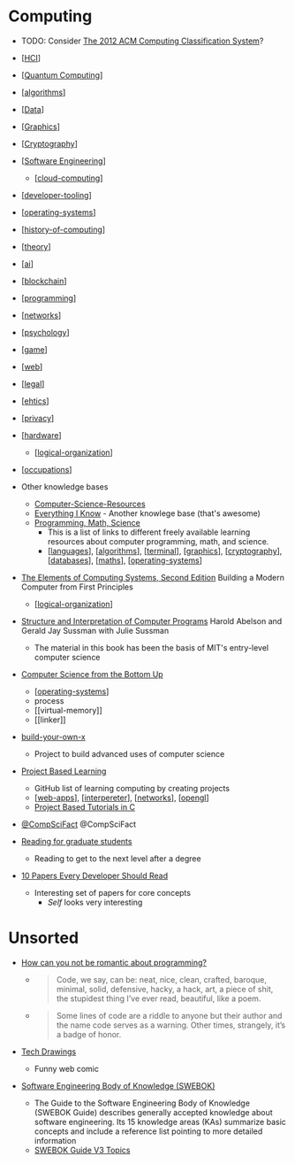 Computing
=========

* TODO: Consider [The 2012 ACM Computing Classification System](https://www.acm.org/publications/class-2012)? 

* [[HCI]]
* [[Quantum Computing]]
* [[algorithms]]
* [[Data]]
* [[Graphics]]
* [[Cryptography]]
* [[Software Engineering]]
    * [[cloud-computing]]
* [[developer-tooling]]
* [[operating-systems]]
* [[history-of-computing]]
* [[theory]]
* [[ai]]
* [[blockchain]]
* [[programming]]
* [[networks]]
* [[psychology]]
* [[game]]
* [[web]]
* [[legal]]
* [[ehtics]]
* [[privacy]]
* [[hardware]]
    * [[logical-organization]]

* [[occupations]]

* Other knowledge bases
    * [Computer-Science-Resources](https://github.com/the-akira/Computer-Science-Resources)
    * [Everything I Know](https://wiki.nikitavoloboev.xyz/) - Another knowlege base (that's awesome)
    * [Programming, Math, Science](https://github.com/bobeff/programming-math-science)
        * This is a list of links to different freely available learning resources about computer programming, math, and science.
        * [[languages]], [[algorithms]], [[terminal]], [[graphics]], [[cryptography]], [[databases]], [[maths]], [[operating-systems]]

* [The Elements of Computing Systems, Second Edition](https://mitpress.mit.edu/books/elements-computing-systems-second-edition) Building a Modern Computer from First Principles
    * [[logical-organization]]

* [Structure and Interpretation of Computer Programs](https://mitpress.mit.edu/sites/default/files/sicp/full-text/book/book.html) Harold Abelson and Gerald Jay Sussman with Julie Sussman 
    * The material in this book has been the basis of MIT's entry-level computer science
* [Computer Science from the Bottom Up](https://www.bottomupcs.com/)
    * [[operating-systems]]
    * process
    * [[virtual-memory]]
    * [[linker]]
* [build-your-own-x](https://github.com/danistefanovic/build-your-own-x)
    * Project to build advanced uses of computer science
* [Project Based Learning](https://github.com/practical-tutorials/project-based-learning)
    * GitHub list of learning computing by creating projects
    * [[web-apps]], [[interpereter]], [[networks]], [[opengl]]
    * [Project Based Tutorials in C](https://github.com/rby90/project-based-tutorials-in-c)

* [@CompSciFact](https://twitter.com/CompSciFact) @CompSciFact

* [Reading for graduate students](http://matt.might.net/articles/books-papers-materials-for-graduate-students/)
    * Reading to get to the next level after a degree
* [10 Papers Every Developer Should Read](https://michaelfeathers.silvrback.com/10-papers-every-developer-should-read-at-least-twice)
    * Interesting set of papers for core concepts
        * _Self_ looks very interesting

Unsorted
========

* [How can you not be romantic about programming?](https://thorstenball.com/blog/2020/09/08/how-can-you-not-be-romantic-about-programming/)
    * > Code, we say, can be: neat, nice, clean, crafted, baroque, minimal, solid, defensive, hacky, a hack, art, a piece of shit, the stupidest thing I’ve ever read, beautiful, like a poem.
    * > Some lines of code are a riddle to anyone but their author and the name code serves as a warning. Other times, strangely, it’s a badge of honor.
* [Tech Drawings](https://vincentdnl.com/drawings/)
    * Funny web comic


* [Software Engineering Body of Knowledge (SWEBOK)](https://www.computer.org/education/bodies-of-knowledge/software-engineering)
    * The Guide to the Software Engineering Body of Knowledge (SWEBOK Guide) describes generally accepted knowledge about software engineering. Its 15 knowledge areas (KAs) summarize basic concepts and include a reference list pointing to more detailed information
    * [SWEBOK Guide V3 Topics](https://www.computer.org/education/bodies-of-knowledge/software-engineering/topics)


[//begin]: # "Autogenerated link references for markdown compatibility"
[HCI]: HCI.md "HCI"
[Quantum Computing]: quantum-computing.md "Quantum Computing"
[algorithms]: algorithms.md "Algorithms"
[Data]: data.md "Data"
[Graphics]: graphics.md "Graphics"
[Cryptography]: cryptography.md "Cryptography"
[Software Engineering]: software-engineering.md "Software Engineering"
[cloud-computing]: cloud-computing.md "Cloud Computing"
[developer-tooling]: developer-tooling.md "developer-tooling"
[operating-systems]: operating-systems.md "Operating Systems"
[history-of-computing]: history-of-computing.md "History of Computing"
[theory]: theory.md "Theory"
[ai]: ai.md "AI (Artificial Intelligence)"
[blockchain]: blockchain.md "Blockchain"
[programming]: programming.md "Programming"
[networks]: networks.md "Networks"
[psychology]: psychology.md "Psychology"
[game]: game.md "Game"
[web]: web.md "Web"
[legal]: legal.md "legal"
[ehtics]: ehtics.md "Ethics"
[privacy]: privacy.md "Privacy"
[hardware]: hardware.md "Hardware"
[logical-organization]: logical-organization.md "Logical Organization"
[occupations]: occupations.md "Occupations"
[languages]: languages.md "Languages"
[terminal]: terminal.md "Terminal"
[graphics]: graphics.md "Graphics"
[cryptography]: cryptography.md "Cryptography"
[databases]: databases.md "Databases"
[maths]: maths.md "Maths"
[web-apps]: web-apps.md "Web Apps"
[interpereter]: interpereter.md "interpreter"
[opengl]: opengl.md "OpenGL"
[//end]: # "Autogenerated link references"